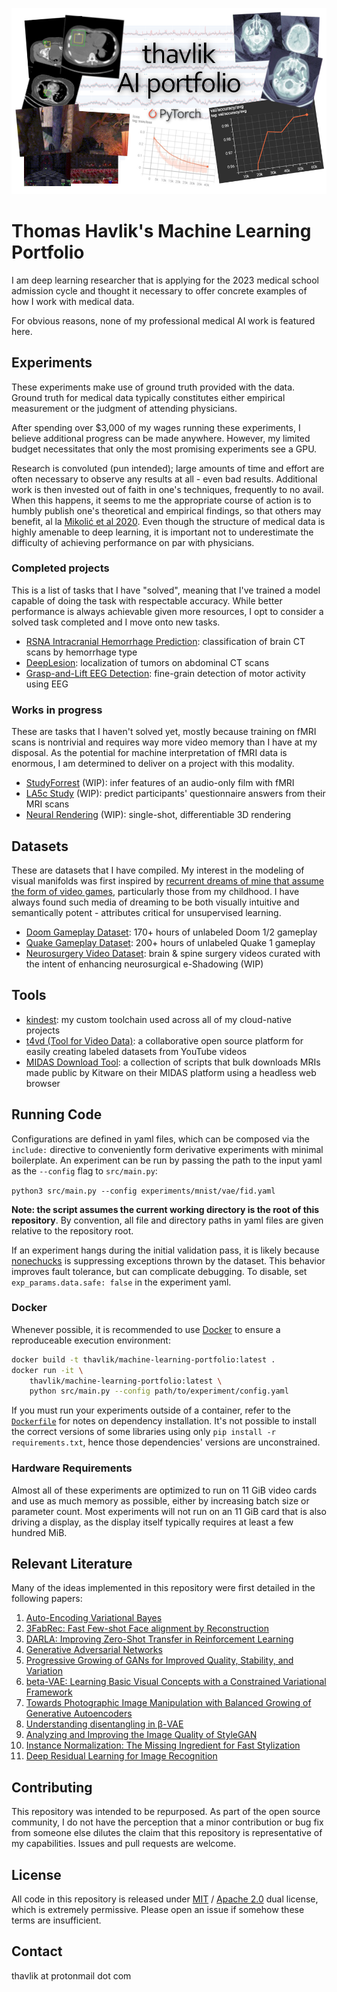 ![banner](images/banner.png)

# Thomas Havlik's Machine Learning Portfolio
I am deep learning researcher that is applying for the 2023 medical school admission cycle and thought it necessary to offer concrete examples of how I work with medical data.

For obvious reasons, none of my professional medical AI work is featured here.

## Experiments
These experiments make use of ground truth provided with the data. Ground truth for medical data typically constitutes either empirical measurement or the judgment of attending physicians.

After spending over $3,000 of my wages running these experiments, I believe additional progress can be made anywhere. However, my limited budget necessitates that only the most promising experiments see a GPU.

Research is convoluted (pun intended); large amounts of time and effort are often necessary to observe any results at all - even bad results. Additional work is then invested out of faith in one's techniques, frequently to no avail. When this happens, it seems to me the appropriate course of action is to humbly publish one's theoretical and empirical findings, so that others may benefit, al la [Mikolić et al 2020](https://doi.org/10.1089/neu.2020.7074). Even though the structure of medical data is highly amenable to deep learning, it is important not to underestimate the difficulty of achieving performance on par with physicians.

### Completed projects
This is a list of tasks that I have "solved", meaning that I've trained a model capable of doing the task with respectable accuracy. While better performance is always achievable given more resources, I opt to consider a solved task completed and I move onto new tasks.
- [RSNA Intracranial Hemorrhage Prediction](experiments/rsna-intracranial/README.md): classification of brain CT scans by hemorrhage type
- [DeepLesion](experiments/deeplesion/README.md): localization of tumors on abdominal CT scans
- [Grasp-and-Lift EEG Detection](experiments/grasp_and_lift_eeg/README.md): fine-grain detection of motor activity using EEG

### Works in progress
These are tasks that I haven't solved yet, mostly because training on fMRI scans is nontrivial and requires way more video memory than I have at my disposal. As the potential for machine interpretation of fMRI data is enormous, I am determined to deliver on a project with this modality.
- [StudyForrest](experiments/forrestgump/README.md) (WIP): infer features of an audio-only film with fMRI
- [LA5c Study](experiments/la5c/README.md) (WIP): predict participants' questionnaire answers from their MRI scans
- [Neural Rendering](experiments/graphics/README.md) (WIP): single-shot, differentiable 3D rendering

## Datasets
These are datasets that I have compiled. My interest in the modeling of visual manifolds was first inspired by [recurrent dreams of mine that assume the form of video games](https://en.wikipedia.org/wiki/Tetris_effect), particularly those from my childhood. I have always found such media of dreaming to be both visually intuitive and semantically potent - attributes critical for unsupervised learning. 

- [Doom Gameplay Dataset](https://github.com/thavlik/doom-gameplay-dataset): 170+ hours of unlabeled Doom 1/2 gameplay
- [Quake Gameplay Dataset](https://github.com/thavlik/quake-gameplay-dataset): 200+ hours of unlabeled Quake 1 gameplay
- [Neurosurgery Video Dataset](https://github.com/thavlik/neurosurgery-video-dataset): brain & spine surgery videos curated with the intent of enhancing neurosurgical e-Shadowing (WIP)

## Tools
- [kindest](https://github.com/midcontinentcontrols/kindest): my custom toolchain used across all of my cloud-native projects
- [t4vd (Tool for Video Data)](https://github.com/thavlik/t4vd): a collaborative open source platform for easily creating labeled datasets from YouTube videos
- [MIDAS Download Tool](https://github.com/thavlik/midas-download-tool): a collection of scripts that bulk downloads MRIs made public by Kitware on their MIDAS platform using a headless web browser

## Running Code
Configurations are defined in yaml files, which can be composed via the `include:` directive to conveniently form derivative experiments with minimal boilerplate. An experiment can be run by passing the path to the input yaml as the `--config` flag to `src/main.py`:

`python3 src/main.py --config experiments/mnist/vae/fid.yaml`

**Note: the script assumes the current working directory is the root of this repository**. By convention, all file and directory paths in yaml files are given relative to the repository root.

If an experiment hangs during the initial validation pass, it is likely because [nonechucks](https://github.com/msamogh/nonechucks) is suppressing exceptions thrown by the dataset. This behavior improves fault tolerance, but can complicate debugging. To disable, set `exp_params.data.safe: false` in the experiment yaml.

### Docker
Whenever possible, it is recommended to use [Docker](https://www.docker.com/) to ensure a reproduceable execution environment:

```bash
docker build -t thavlik/machine-learning-portfolio:latest .
docker run -it \
    thavlik/machine-learning-portfolio:latest \
    python src/main.py --config path/to/experiment/config.yaml
```

If you must run your experiments outside of a container, refer to the [`Dockerfile`](Dockerfile) for notes on dependency installation. It's not possible to install the correct versions of some libraries using only `pip install -r requirements.txt`, hence those dependencies' versions are unconstrained.

### Hardware Requirements
Almost all of these experiments are optimized to run on 11 GiB video cards and use as much memory as possible, either by increasing batch size or parameter count. Most experiments will not run on an 11 GiB card that is also driving a display, as the display itself typically requires at least a few hundred MiB. 

## Relevant Literature
Many of the ideas implemented in this repository were first detailed in the following papers:

1. [Auto-Encoding Variational Bayes](https://arxiv.org/abs/1312.6114)
2. [3FabRec: Fast Few-shot Face alignment by Reconstruction](https://arxiv.org/abs/1911.10448)
3. [DARLA: Improving Zero-Shot Transfer in Reinforcement Learning](https://arxiv.org/abs/1707.08475)
4. [Generative Adversarial Networks](https://arxiv.org/abs/1406.2661)
5. [Progressive Growing of GANs for Improved Quality, Stability, and Variation](https://arxiv.org/abs/1710.10196)
6. [beta-VAE: Learning Basic Visual Concepts with a Constrained Variational Framework](https://openreview.net/forum?id=Sy2fzU9gl)
7. [Towards Photographic Image Manipulation with Balanced Growing of Generative Autoencoders](https://arxiv.org/abs/1904.06145)
8. [Understanding disentangling in β-VAE](https://arxiv.org/abs/1804.03599)
9. [Analyzing and Improving the Image Quality of StyleGAN](https://arxiv.org/abs/1912.04958)
10. [Instance Normalization: The Missing Ingredient for Fast Stylization](https://arxiv.org/abs/1607.08022)
11. [Deep Residual Learning for Image Recognition](https://arxiv.org/abs/1512.03385)

## Contributing
This repository was intended to be repurposed. As part of the open source community, I do not have the perception that a minor contribution or bug fix from someone else dilutes the claim that this repository is representative of my capabilities. Issues and pull requests are welcome.

## License
All code in this repository is released under [MIT](LICENSE-MIT) / [Apache 2.0](LICENSE-Apache) dual license, which is extremely permissive. Please open an issue if somehow these terms are insufficient.

## Contact
thavlik at protonmail dot com

